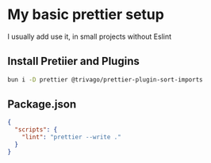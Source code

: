 # My basic prettier setup

I usually add use it, in small projects without Eslint

## Install Pretiier and Plugins

```sh
bun i -D prettier @trivago/prettier-plugin-sort-imports
```

## Package.json

```json
{
  "scripts": {
    "lint": "prettier --write ."
  }
}
```
